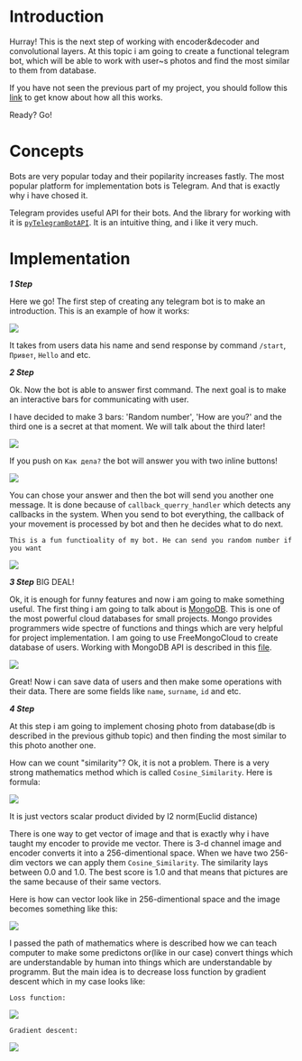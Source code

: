 # Introduction

Hurray! This is the next step of working with encoder&decoder and convolutional layers. At this topic i am going to create a functional telegram bot, which will be able to work with user~s photos and find the most similar to them from database.

If you have not seen the previous part of my project, you should follow this [link](https://github.com/DmitryIo/animefaces) to get know about how all this works.

Ready? Go!

# Concepts

Bots are very popular today and their popilarity increases fastly. The most popular platform for implementation bots is Telegram. And that is exactly why i have chosed it.

Telegram provides useful API for their bots. And the library for working with it is [`pyTelegramBotAPI`](https://github.com/eternnoir/pyTelegramBotAPI). It is an intuitive thing, and i like it very much.

# Implementation

***1 Step***

Here we go! The first step of creating any telegram bot is to make an introduction. This is an example of how it works:

![](./img/introduction.PNG)

It takes from users data his name and send response by command `/start`, `Привет`, `Hello` and etc.

***2 Step***

Ok. Now the bot is able to answer first command. The next goal is to make an interactive bars for communicating with user. 

I have decided to make 3 bars: 'Random number', 'How are you?' and the third one is a secret at that moment. We will talk about the third later!

![](./img/2.PNG)

If you push on `Как дела?` the bot will answer you with two inline buttons!

![](./img/3.PNG)

You can chose your answer and then the bot will send you another one message. It is done because of `callback_querry_handler` which detects any callbacks in the system. When you send to bot everything, the callback of your movement is processed by bot and then he decides what to do next. 

`This is a fun functioality of my bot. He can send you random number if you want`

![](./img/4.PNG)

***3 Step***
BIG DEAL!

Ok, it is enough for funny features and now i am going to make something useful. The first thing i am going to talk about is [MongoDB](https://www.mongodb.com/). This is one of the most powerful cloud databases for small projects. Mongo provides programmers wide spectre of functions and things which are very helpful for project implementation. I am going to use FreeMongoCloud to create database of users. Working with MongoDB API is described in this [file](mongodb.py).

![](./img/5.PNG)

Great! Now i can save data of users and then make some operations with their data. There are some fields like `name`, `surname`, `id` and etc.

***4 Step***

At this step i am going to implement chosing photo from database(db is described in the previous github topic) and then finding the most similar to this photo another one. 

How can we count "similarity"? Ok, it is not a problem. There is a very strong mathematics method which is called `Cosine_Similarity`. 
Here is formula: 

![](./img/cosine.png)

It is just vectors scalar product divided by l2 norm(Euclid distance) 

There is one way to get vector of image and that is exactly why i have taught my encoder to provide me vector. There is 3-d channel image and encoder converts it into a 256-dimentional space. When we have two 256-dim vectors we can apply them `Cosine_Similarity`. The similarity lays between 0.0 and 1.0. The best score is 1.0 and that means that pictures are the same because of their same vectors.

Here is how can vector look like in 256-dimentional space and the image becomes something like this: 

![](./img/F1.large.jpg)

I passed the path of mathematics where is described how we can teach computer to make some predictons or(like in our case) convert things which are understandable by human into things which are understandable by programm. But the main idea is to decrease loss function by gradient descent which in my case looks like:

`Loss function:`

![](./img/HlYNr.png)

`Gradient descent:`

![](./img/6.png)

